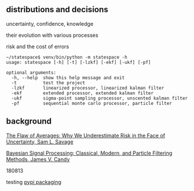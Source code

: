 
## distributions and decisions

uncertainty, confidence, knowledge

their evolution with various processes

risk and the cost of errors

    ~/statespace$ venv/bin/python -m statespace -h
    usage: statespace [-h] [-t] [-lzkf] [-ekf] [-ukf] [-pf]
    
    optional arguments:
      -h, --help  show this help message and exit
      -t          test the project
      -lzkf       linearized processor, linearized kalman filter
      -ekf        extended processor, extended kalman filter
      -ukf        sigma-point sampling processor, unscented kalman filter
      -pf         sequential monte carlo processor, particle filter


## background

[The Flaw of Averages: Why We Underestimate Risk in the Face of Uncertainty, Sam L. Savage](http://a.co/cDDBO9p)

[Bayesian Signal Processing: Classical, Modern, and Particle Filtering Methods, James V. Candy](http://a.co/gp4upXd)

180813

testing [pypi packaging](https://test.pypi.org/project/statespace/) 

